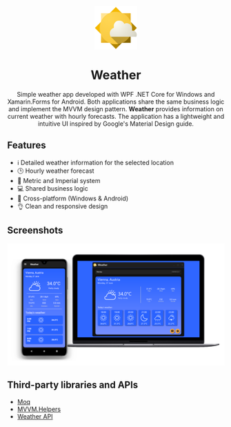 <div align="center">
  <img src="https://github.com/FlorinChess/Weather/blob/master/Weather/Icons/weather.png" width="100" height="100" />
  <h1>Weather</h1>  
</div>

<div align="center">
  <p align="center">Simple weather app developed with WPF .NET Core for Windows and Xamarin.Forms for Android. Both applications share the same business logic and implement the MVVM design pattern. <b>Weather</b> provides information on current weather with hourly forecasts. The application has a lightweight and intuitive UI inspired by Google's Material Design guide.</p>
</div>

## Features
- ℹ️ Detailed weather information for the selected location
- 🕒 Hourly weather forecast
- 📏 Metric and Imperial system
- 💻 Shared business logic
- 📱 Cross-platform (Windows & Android)
- 👌 Clean and responsive design


## Screenshots

![screenshot](https://github.com/FlorinChess/Weather/blob/master/screenshot1.png)

## Third-party libraries and APIs

- <a href="https://www.nuget.org/packages/moq/">Moq</a>
- <a href="https://github.com/jamesmontemagno/mvvm-helpers">MVVM.Helpers</a>
- <a href="https://www.weatherapi.com/">Weather API</a>
